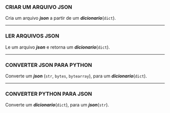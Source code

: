 ### CRIAR UM ARQUIVO JSON
Cria um arquivo ***json*** a partir de um ***dicionario***(`dict`).
___
### LER ARQUIVOS JSON
Le um arquivo ***json*** e retorna um ***dicionario***(`dict`).
___
### CONVERTER JSON PARA PYTHON
Converte um ***json*** (`str`, `bytes`, `bytearray`), para um ***dicionario***(`dict`).
___
### CONVERTER PYTHON PARA JSON
Converte um ***dicionario***(`dict`), para um ***json***(`str`).